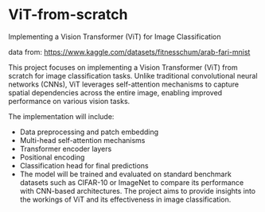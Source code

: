 # ViT-from-scratch
Implementing a Vision Transformer (ViT) for Image Classification

data from: https://www.kaggle.com/datasets/fitnesschum/arab-fari-mnist

This project focuses on implementing a Vision Transformer (ViT) from scratch for image classification tasks. Unlike traditional convolutional neural networks (CNNs), ViT leverages self-attention mechanisms to capture spatial dependencies across the entire image, enabling improved performance on various vision tasks.

The implementation will include:

- Data preprocessing and patch embedding
- Multi-head self-attention mechanisms
- Transformer encoder layers
- Positional encoding
- Classification head for final predictions
- The model will be trained and evaluated on standard benchmark datasets such as CIFAR-10 or ImageNet to compare its performance with CNN-based architectures. The project aims to provide insights into the workings of ViT and its effectiveness in image classification.
